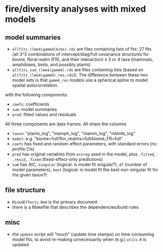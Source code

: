# fire/diversity analyses with mixed models

## model summaries

- `allfits_(lme4|gamm4|brms).rds` are files containing lists of fits: 27 fits (all 3^3 combinations of intercept/diag/full covariance structures for biome, floral realm (FR), and their interaction) x 3 or 4 taxa (mammals, amphibians, birds, and possibly plants)
- `allfits_sum_(lme4|gamm4).rds` are files containing
lists (based on `allfits_(lme4|gamm4)_res.rds`)). The difference between these two model sets is that `gamm4_res` models use a spherical spline to model spatial autocorrelation.

with the following components:

- `coefs`: coefficients
- `sum`: model summaries
- `pred`: fitted values and residuals

All three components are data frames. All share the columns

- `taxon`: "plants_log", "mamph_log", "mamm_log", "mbirds_log"
- `model`: e.g. "biome=full/flor_realms=full/biome_FR=full"
- `coefs` has fixed and random-effect parameters, with standard errors (no profile CIs)
- `pred` has original variables from `ecoreg` used in the model, plus `.fitted`, `.resid`, `.fixed` (fixed-effect-only predictions)
- `sum` has AIC, `singular` (logical: is model fit singular?), `df` (number of model parameters), `best` (logical: is model fit the best non-singular fit for the given taxon?)

## file structure

- `MixedEffects.Rmd` is the primary document
- there is a Makefile that describes the dependencies/build rules

## misc

- the `update` script will "touch" (update time stamps) on time-consuming model fits, to avoid re-making unnecessarily when (e.g.) `utils.R` is updated
